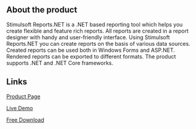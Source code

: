 ## About the product

Stimulsoft Reports.NET is a .NET based reporting tool which helps you create flexible and feature rich reports. All reports are created in a report designer with handy and user-friendly interface. Using Stimulsoft Reports.NET you can create reports on the basis of various data sources. Created reports can be used both in Windows Forms and ASP.NET. Rendered reports can be exported to different formats. The product supports .NET and .NET Core frameworks.

## Links

[Product Page](https://www.stimulsoft.com/en/products/reports-net)

[Live Demo](http://demo.stimulsoft.com/#Net)

[Free Download](https://www.stimulsoft.com/en/downloads)